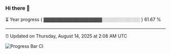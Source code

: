 ### Hi there 👋

⏳ Year progress { ▓▓▓▓▓▓▓▓▓▓▓▓▓▓▓▓▓▓░░░░░░░░░░░░ } 61.67 %

---

⏰ Updated on Thursday, August 14, 2025 at 2:08 AM UTC

![Progress Bar CI](https://github.com/arthurbuhl/arthurbuhl/workflows/Progress%20Bar%20CI/badge.svg)
